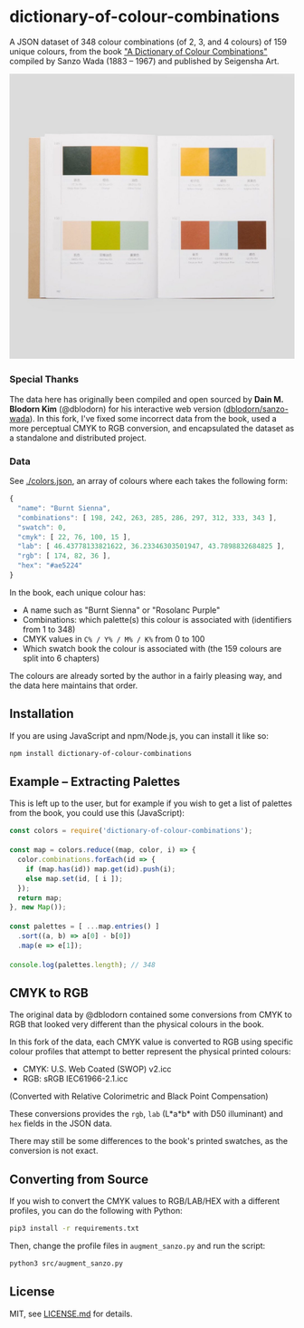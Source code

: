 # dictionary-of-colour-combinations

A JSON dataset of 348 colour combinations (of 2, 3, and 4 colours) of 159 unique colours, from the book ["A Dictionary of Colour Combinations"](https://coloursmayvary.com/products/copy-of-a-dictionary-of-colour-combinations-by-sanzo-wada) compiled by Sanzo Wada (1883 – 1967) and published by Seigensha Art.

![book](./images/print.jpg)

### Special Thanks

The data here has originally been compiled and open sourced by **Dain M. Blodorn Kim** (@dblodorn) for his interactive web version ([dblodorn/sanzo-wada](https://github.com/dblodorn/sanzo-wada/)). In this fork, I've fixed some incorrect data from the book, used a more perceptual CMYK to RGB conversion, and encapsulated the dataset as a standalone and distributed project.

### Data

See [./colors.json](./colors.json), an array of colours where each takes the following form:

```js
{
  "name": "Burnt Sienna",
  "combinations": [ 198, 242, 263, 285, 286, 297, 312, 333, 343 ],
  "swatch": 0,
  "cmyk": [ 22, 76, 100, 15 ],
  "lab": [ 46.43778133821622, 36.23346303501947, 43.7898832684825 ],
  "rgb": [ 174, 82, 36 ],
  "hex": "#ae5224"
}
```

In the book, each unique colour has:

- A name such as "Burnt Sienna" or "Rosolanc Purple"
- Combinations: which palette(s) this colour is associated with (identifiers from 1 to 348)
- CMYK values in `C% / Y% / M% / K%` from 0 to 100
- Which swatch book the colour is associated with (the 159 colours are split into 6 chapters)

The colours are already sorted by the author in a fairly pleasing way, and the data here maintains that order.

## Installation

If you are using JavaScript and npm/Node.js, you can install it like so:

```sh
npm install dictionary-of-colour-combinations
```

## Example – Extracting Palettes

This is left up to the user, but for example if you wish to get a list of palettes from the book, you could use this (JavaScript):

```js
const colors = require('dictionary-of-colour-combinations');

const map = colors.reduce((map, color, i) => {
  color.combinations.forEach(id => {
    if (map.has(id)) map.get(id).push(i);
    else map.set(id, [ i ]);
  });
  return map;
}, new Map());

const palettes = [ ...map.entries() ]
  .sort((a, b) => a[0] - b[0])
  .map(e => e[1]);

console.log(palettes.length); // 348
```

## CMYK to RGB

The original data by @dblodorn contained some conversions from CMYK to RGB that looked very different than the physical colours in the book.

In this fork of the data, each CMYK value is converted to RGB using specific colour profiles that attempt to better represent the physical printed colours:

- CMYK: U.S. Web Coated (SWOP) v2.icc
- RGB: sRGB IEC61966-2.1.icc

(Converted with Relative Colorimetric and Black Point Compensation)

These conversions provides the `rgb`, `lab` (L\*a\*b\* with D50 illuminant) and `hex` fields in the JSON data.

There may still be some differences to the book's printed swatches, as the conversion is not exact.

## Converting from Source

If you wish to convert the CMYK values to RGB/LAB/HEX with a different profiles, you can do the following with Python:

```sh
pip3 install -r requirements.txt
```

Then, change the profile files in `augment_sanzo.py` and run the script:

```sh
python3 src/augment_sanzo.py
```

## License

MIT, see [LICENSE.md](http://github.com/mattdesl/dictionary-of-colour-combinations/blob/master/LICENSE.md) for details.